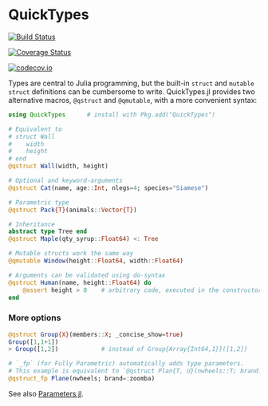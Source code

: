 # QuickTypes

[![Build Status](https://travis-ci.org/cstjean/QuickTypes.jl.svg?branch=master)](https://travis-ci.org/cstjean/QuickTypes.jl)

[![Coverage Status](https://coveralls.io/repos/cstjean/QuickTypes.jl/badge.svg?branch=master&service=github)](https://coveralls.io/github/cstjean/QuickTypes.jl?branch=master)

[![codecov.io](http://codecov.io/github/cstjean/QuickTypes.jl/coverage.svg?branch=master)](http://codecov.io/github/cstjean/QuickTypes.jl?branch=master)

Types are central to Julia programming, but the built-in `struct` and `mutable struct` definitions can be cumbersome to write. QuickTypes.jl provides two alternative macros, `@qstruct` and `@qmutable`, with a more convenient syntax:

```julia
using QuickTypes      # install with Pkg.add("QuickTypes")

# Equivalent to
# struct Wall
#    width
#    height
# end
@qstruct Wall(width, height)

# Optional and keyword-arguments
@qstruct Cat(name, age::Int, nlegs=4; species="Siamese")

# Parametric type
@qstruct Pack{T}(animals::Vector{T})

# Inheritance
abstract type Tree end
@qstruct Maple(qty_syrup::Float64) <: Tree

# Mutable structs work the same way
@qmutable Window(height::Float64, width::Float64)

# Arguments can be validated using do-syntax
@qstruct Human(name, height::Float64) do
    @assert height > 0    # arbitrary code, executed in the constructor
end
```

### More options

```julia
@qstruct Group{X}(members::X; _concise_show=true)
Group([1,1+1])
> Group([1,2])            # instead of Group{Array{Int64,1}}([1,2])

# `_fp` (for Fully Parametric) automatically adds type parameters.
# This example is equivalent to `@qstruct Plan{T, U}(nwheels::T; brand::U=:zoombda)`:
@qstruct_fp Plane(nwheels; brand=:zoomba)
```

See also [Parameters.jl](https://github.com/mauro3/Parameters.jl).